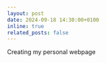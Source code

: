 ```yaml
---
layout: post
date: 2024-09-18 14:30:00+0100
inline: true
related_posts: false
---
```


Creating my personal webpage
